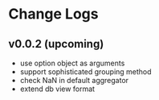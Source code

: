 # Change Logs

## v0.0.2 (upcoming)

 - use option object as arguments
 - support sophisticated grouping method
 - check NaN in default aggregator
 - extend db view format
